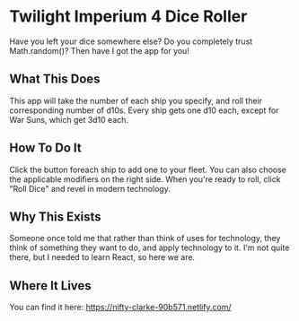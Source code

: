 Twilight Imperium 4 Dice Roller
=
Have you left your dice somewhere else? Do you completely trust Math.random()? Then have I got the app for you!

What This Does
-
This app will take the number of each ship you specify, and roll their corresponding number of d10s. Every ship gets one d10 each, except for War Suns, which  get 3d10 each. 

How To Do It
-
Click the button foreach ship to add one to your fleet. You can also choose the applicable modifiers on the right side. When you're ready to roll, click "Roll Dice" and revel in modern technology. 

Why This Exists
-
Someone once told me that rather than think of uses for technology, they think of something they want to do, and apply technology to it. I'm not quite there, but I needed to learn React, so here we are. 

Where It Lives
-
You can find it here: https://nifty-clarke-90b571.netlify.com/